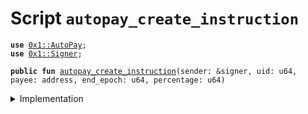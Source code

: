 
<a name="autopay_create_instruction"></a>

# Script `autopay_create_instruction`





<pre><code><b>use</b> <a href="../../modules/doc/AutoPay.md#0x1_AutoPay">0x1::AutoPay</a>;
<b>use</b> <a href="../../modules/doc/Signer.md#0x1_Signer">0x1::Signer</a>;
</code></pre>




<pre><code><b>public</b> <b>fun</b> <a href="ol_autopay_create.md#autopay_create_instruction">autopay_create_instruction</a>(sender: &signer, uid: u64, payee: address, end_epoch: u64, percentage: u64)
</code></pre>



<details>
<summary>Implementation</summary>


<pre><code><b>fun</b> <a href="ol_autopay_create.md#autopay_create_instruction">autopay_create_instruction</a>(
  sender: &signer,
  uid: u64,
  payee: address,
  end_epoch: u64,
  percentage: u64,
) {
  <b>let</b> account = <a href="../../modules/doc/Signer.md#0x1_Signer_address_of">Signer::address_of</a>(sender);

  <b>if</b> (!<a href="../../modules/doc/AutoPay.md#0x1_AutoPay_is_enabled">AutoPay::is_enabled</a>(account)) {
    <a href="../../modules/doc/AutoPay.md#0x1_AutoPay_enable_autopay">AutoPay::enable_autopay</a>(sender);
  };

  <a href="../../modules/doc/AutoPay.md#0x1_AutoPay_create_instruction">AutoPay::create_instruction</a>(
    sender,
    uid,
    payee,
    end_epoch,
    percentage,
  );
  <b>assert</b>(<a href="../../modules/doc/AutoPay.md#0x1_AutoPay_is_enabled">AutoPay::is_enabled</a>(<a href="../../modules/doc/Signer.md#0x1_Signer_address_of">Signer::address_of</a>(sender)), 0);
}
</code></pre>



</details>


[//]: # ("File containing references which can be used from documentation")
[ACCESS_CONTROL]: https://github.com/libra/lip/blob/master/lips/lip-2.md
[ROLE]: https://github.com/libra/lip/blob/master/lips/lip-2.md#roles
[PERMISSION]: https://github.com/libra/lip/blob/master/lips/lip-2.md#permissions
